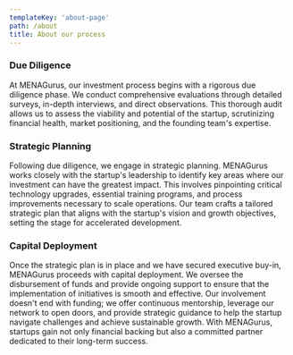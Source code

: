 ```yaml
---
templateKey: 'about-page'
path: /about
title: About our process
---
```

### Due Diligence
At MENAGurus, our investment process begins with a rigorous due diligence phase. We conduct comprehensive evaluations through detailed surveys, in-depth interviews, and direct observations. This thorough audit allows us to assess the viability and potential of the startup, scrutinizing financial health, market positioning, and the founding team's expertise. 

### Strategic Planning
Following due diligence, we engage in strategic planning. MENAGurus works closely with the startup's leadership to identify key areas where our investment can have the greatest impact. This involves pinpointing critical technology upgrades, essential training programs, and process improvements necessary to scale operations. Our team crafts a tailored strategic plan that aligns with the startup's vision and growth objectives, setting the stage for accelerated development.

### Capital Deployment
Once the strategic plan is in place and we have secured executive buy-in, MENAGurus proceeds with capital deployment. We oversee the disbursement of funds and provide ongoing support to ensure that the implementation of initiatives is smooth and effective. Our involvement doesn't end with funding; we offer continuous mentorship, leverage our network to open doors, and provide strategic guidance to help the startup navigate challenges and achieve sustainable growth. With MENAGurus, startups gain not only financial backing but also a committed partner dedicated to their long-term success.

